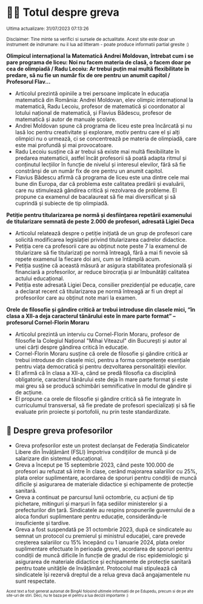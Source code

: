 # 👩‍🏫 Totul despre greva
<sub>Ultima actualizare: 31/07/2023 07:13:26</sub>

<sub>Disclaimer: Tine minte sa verifici si sursele de actualitate. Acest site este doar un instrument de indrumare: nu il lua ad litteram - poate produce informatii partial gresite :)</sub>

**Olimpicul internațional la Matematică Andrei Moldovan, întrebat cum i se pare programa de liceu: Noi nu facem materia de clasă, o facem doar pe cea de olimpiadă / Radu Lecoiu: Ar trebui puțin mai multă flexibilitate în predare, să nu fie un număr fix de ore pentru un anumit capitol / Profesorul Flav...**

- Articolul prezintă opiniile a trei persoane implicate în educația matematică din România: Andrei Moldovan, elev olimpic internațional la matematică, Radu Lecoiu, profesor de matematică și coordonator al lotului național de matematică, și Flavius Bădescu, profesor de matematică și autor de manuale școlare.
- Andrei Moldovan spune că programa de liceu este prea încărcată și nu lasă loc pentru creativitate și explorare, motiv pentru care el și alți olimpici nu o urmează, ci se concentrează pe materia de olimpiadă, care este mai profundă și mai provocatoare.
- Radu Lecoiu susține că ar trebui să existe mai multă flexibilitate în predarea matematicii, astfel încât profesorii să poată adapta ritmul și conținutul lecțiilor în funcție de nivelul și interesul elevilor, fără să fie constrânși de un număr fix de ore pentru un anumit capitol.
- Flavius Bădescu afirmă că programa de liceu este una dintre cele mai bune din Europa, dar că problema este calitatea predării și evaluării, care nu stimulează gândirea critică și rezolvarea de probleme. El propune ca examenul de bacalaureat să fie mai diversificat și să cuprindă și subiecte de tip olimpiadă.

**Petiție pentru titularizarea pe normă și desființarea repetării examenului de titularizare semnată de peste 2.000 de profesori, adresată Ligiei Deca**

- Articolul relatează despre o petiție inițiată de un grup de profesori care solicită modificarea legislației privind titularizarea cadrelor didactice.
- Petiția cere ca profesorii care au obținut note peste 7 la examenul de titularizare să fie titularizați pe normă întreagă, fără a mai fi nevoie să repete examenul la fiecare doi ani, cum se întâmplă acum.
- Petiția susține că această măsură ar asigura stabilitatea profesională și financiară a profesorilor, ar reduce birocrația și ar îmbunătăți calitatea actului educațional.
- Petiția este adresată Ligiei Deca, consilier prezidențial pe educație, care a declarat recent că titularizarea pe normă întreagă ar fi un drept al profesorilor care au obținut note mari la examen.

**Orele de filosofie și gândire critică ar trebui introduse din clasele mici, “în clasa a XII-a deja caracterul tânărului este în mare parte format” – profesorul Cornel-Florin Moraru**

- Articolul prezintă un interviu cu Cornel-Florin Moraru, profesor de filosofie la Colegiul Național "Mihai Viteazul" din București și autor al unei cărți despre gândirea critică în educație.
- Cornel-Florin Moraru susține că orele de filosofie și gândire critică ar trebui introduse din clasele mici, pentru a forma competențe esențiale pentru viața democratică și pentru dezvoltarea personalității elevilor.
- El afirmă că în clasa a XII-a, când se predă filosofia ca disciplină obligatorie, caracterul tânărului este deja în mare parte format și este mai greu să se producă schimbări semnificative în modul de gândire și de acțiune.
- El propune ca orele de filosofie și gândire critică să fie integrate în curriculumul transversal, să fie predate de profesori specializați și să fie evaluate prin proiecte și portofolii, nu prin teste standardizate.

## 🏫 Despre greva profesorilor

- Greva profesorilor este un protest declanșat de Federația Sindicatelor Libere din Învățământ (FSLI) împotriva condițiilor de muncă și de salarizare din sistemul educațional.
- Greva a început pe 15 septembrie 2023, când peste 100.000 de profesori au refuzat să intre în clase, cerând majorarea salariilor cu 25%, plata orelor suplimentare, acordarea de sporuri pentru condiții de muncă dificile și asigurarea de materiale didactice și echipamente de protecție sanitară.
- Greva a continuat pe parcursul lunii octombrie, cu acțiuni de tip pichetare, mitinguri și marșuri în fața sediilor ministerelor și a prefecturilor din țară. Sindicatele au respins propunerile guvernului de a aloca fonduri suplimentare pentru educație, considerându-le insuficiente și tardive.
- Greva a fost suspendată pe 31 octombrie 2023, după ce sindicatele au semnat un protocol cu premierul și ministrul educației, care prevede creșterea salariilor cu 15% începând cu 1 ianuarie 2024, plata orelor suplimentare efectuate în perioada grevei, acordarea de sporuri pentru condiții de muncă dificile în funcție de gradul de risc epidemiologic și asigurarea de materiale didactice și echipamente de protecție sanitară pentru toate unitățile de învățământ. Protocolul mai stipulează că sindicatele își rezervă dreptul de a relua greva dacă angajamentele nu sunt respectate.


<sub><sub>Acest text a fost generat automat de BingAI folosind ultimele informatii de pe Edupedu, precum si de pe alte site-uri de stiri. Deci, nu te baza pe el pentru a lua decizii importante :)</sub></sub>